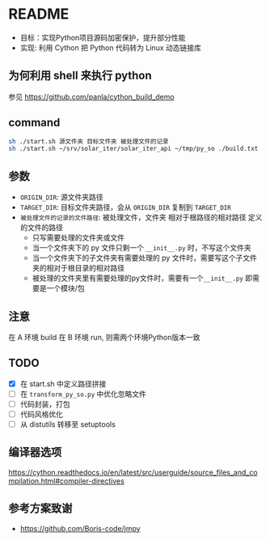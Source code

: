 # README

- 目标：实现Python项目源码加密保护，提升部分性能
- 实现: 利用 Cython 把 Python 代码转为 Linux 动态链接库

## 为何利用 shell 来执行 python

参见 <https://github.com/panla/cython_build_demo>

## command

```bash
sh ./start.sh 源文件夹 目标文件夹 被处理文件的记录
sh ./start.sh ~/srv/solar_iter/solar_iter_api ~/tmp/py_so ./build.txt
```

## 参数

- `ORIGIN_DIR`: 源文件夹路径
- `TARGET_DIR`: 目标文件夹路径，会从 `ORIGIN_DIR` 复制到 `TARGET_DIR`
- `被处理文件的记录的文件路径`: 被处理文件，文件夹 相对于根路径的相对路径 定义的文件的路径
  - 只写需要处理的文件夹或文件
  - 当一个文件夹下的 py 文件只剩一个 `__init__.py` 时，不写这个文件夹
  - 当一个文件夹下的子文件夹有需要处理的 py 文件时，需要写这个子文件夹的相对于根目录的相对路径
  - 被处理的文件夹里有需要处理的py文件时，需要有一个`__init__.py` 即需要是一个模块/包

## 注意

在 A 环境 build 在 B 环境 run, 则需两个环境Python版本一致

## TODO

- [X] 在 start.sh 中定义路径拼接
- [ ] 在 `transform_py_so.py` 中优化忽略文件
- [ ] 代码封装，打包
- [ ] 代码风格优化
- [ ] 从 distutils 转移至 setuptools

## 编译器选项

<https://cython.readthedocs.io/en/latest/src/userguide/source_files_and_compilation.html#compiler-directives>

## 参考方案致谢

- <https://github.com/Boris-code/jmpy>
